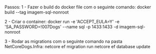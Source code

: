 Passos:
1 - Fazer o build do docker file com o seguinte comando:
	docker build --tag imagem-sql-nonroot

2 - Criar o container:
    docker run -e 'ACCEPT_EULA=Y' -e 'SA_PASSWORD=!007Dogs' --name sql -p 1433:1433 -d imagem-sql-nonroot

3 - Rodar as migrations com o seguinte comando na pasta NetCoreDogs.Infra:
	netcore ef migration run
	netcore ef database update
